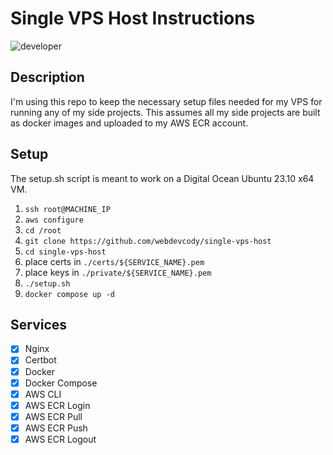 # Single VPS Host Instructions

![developer](https://img.shields.io/badge/Developed%20By%20%3A-Giorgio%20Tassinari-red)

## Description

I'm using this repo to keep the necessary setup files needed for my VPS for running any of my side projects. This assumes all my side projects are built as docker images and uploaded to my AWS ECR account.

## Setup

The setup.sh script is meant to work on a Digital Ocean Ubuntu 23.10 x64 VM.

1. `ssh root@MACHINE_IP`
1. `aws configure`
1. `cd /root`
1. `git clone https://github.com/webdevcody/single-vps-host`
1. `cd single-vps-host`
1. place certs in `./certs/${SERVICE_NAME}.pem`
1. place keys in `./private/${SERVICE_NAME}.pem`
1. `./setup.sh`
1. `docker compose up -d`

## Services

- [x] Nginx
- [x] Certbot
- [x] Docker
- [x] Docker Compose
- [x] AWS CLI
- [x] AWS ECR Login
- [x] AWS ECR Pull
- [x] AWS ECR Push
- [x] AWS ECR Logout
